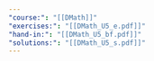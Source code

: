 ```yaml
---
"course:": "[[DMath]]"
"exercises:": "[[DMath_U5_e.pdf]]"
"hand-in:": "[[DMath_U5_bf.pdf]]"
"solutions:": "[[DMath_U5_s.pdf]]"
---
```

